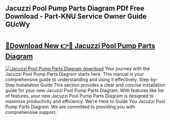 ## Jacuzzi Pool Pump Parts Diagram PDf Free Download - Part-KNU Service Owner Guide GUcWy

# <h2><a href="http://dfjsokp.blite.top/?on=Jacuzzi+Pool+Pump+Parts+Diagram">🔗Download New 👉🔴 Jacuzzi Pool Pump Parts Diagram</a></h2>

[![Jacuzzi Pool Pump Parts Diagram download](https://i.imgur.com/lujVjoI.png)](http://dfjsokp.blite.top/?on=Jacuzzi+Pool+Pump+Parts+Diagram)
Your journey with the Jacuzzi Pool Pump Parts Diagram starts here. This manual is your comprehensive guide to understanding and using it effectively. Step-by-Step Installation Guide This section provides a clear and concise installation guide for your new Jacuzzi Pool Pump Parts Diagram. With features like list of features, your new Jacuzzi Pool Pump Parts Diagram is designed to maximize productivity and efficiency. We're Here to Guide You Jacuzzi Pool Pump Parts Diagram. We are committed to providing you with comprehensive support.
